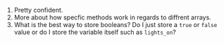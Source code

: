 1. Pretty confident.
2. More about how specfic methods work in regards to diffrent arrays.
3. What is the best way to store booleans? Do I just store a `true` or `false` value or do I store the variable itself such as `lights_on`?